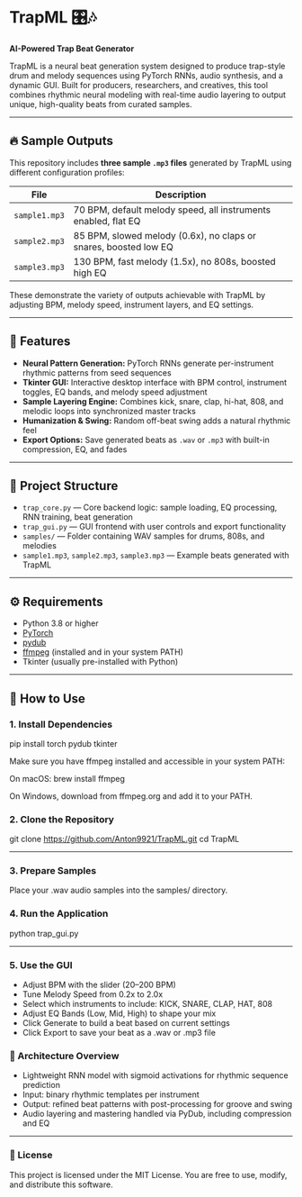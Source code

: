 # TrapML 🎛️🎶  
**AI-Powered Trap Beat Generator** 

TrapML is a neural beat generation system designed to produce trap-style drum and melody sequences using PyTorch RNNs, audio synthesis, and a dynamic GUI. Built for producers, researchers, and creatives, this tool combines rhythmic neural modeling with real-time audio layering to output unique, high-quality beats from curated samples.

---

## 🔥 Sample Outputs

This repository includes **three sample `.mp3` files** generated by TrapML using different configuration profiles:

| File          | Description                                           |
|---------------|-----------------------------------------------------|
| `sample1.mp3` | 70 BPM, default melody speed, all instruments enabled, flat EQ |
| `sample2.mp3` | 85 BPM, slowed melody (0.6x), no claps or snares, boosted low EQ |
| `sample3.mp3` | 130 BPM, fast melody (1.5x), no 808s, boosted high EQ |

These demonstrate the variety of outputs achievable with TrapML by adjusting BPM, melody speed, instrument layers, and EQ settings.

---

## 🎯 Features

- **Neural Pattern Generation:** PyTorch RNNs generate per-instrument rhythmic patterns from seed sequences  
- **Tkinter GUI:** Interactive desktop interface with BPM control, instrument toggles, EQ bands, and melody speed adjustment  
- **Sample Layering Engine:** Combines kick, snare, clap, hi-hat, 808, and melodic loops into synchronized master tracks  
- **Humanization & Swing:** Random off-beat swing adds a natural rhythmic feel  
- **Export Options:** Save generated beats as `.wav` or `.mp3` with built-in compression, EQ, and fades  

---

## 📁 Project Structure

- `trap_core.py` — Core backend logic: sample loading, EQ processing, RNN training, beat generation  
- `trap_gui.py` — GUI frontend with user controls and export functionality  
- `samples/` — Folder containing WAV samples for drums, 808s, and melodies  
- `sample1.mp3`, `sample2.mp3`, `sample3.mp3` — Example beats generated with TrapML  

---

## ⚙️ Requirements

- Python 3.8 or higher  
- [PyTorch](https://pytorch.org/)  
- [pydub](https://github.com/jiaaro/pydub)  
- [ffmpeg](https://ffmpeg.org/) (installed and in your system PATH)  
- Tkinter (usually pre-installed with Python)  

---

## 🚀 How to Use

### 1. Install Dependencies

pip install torch pydub tkinter


Make sure you have ffmpeg installed and accessible in your system PATH:


On macOS:
brew install ffmpeg


On Windows, download from ffmpeg.org and add it to your PATH.

### 2. Clone the Repository

git clone https://github.com/Anton9921/TrapML.git
cd TrapML

---

### 3. Prepare Samples

Place your .wav audio samples into the samples/ directory.

### 4. Run the Application

python trap_gui.py

---

### 5. Use the GUI

- Adjust BPM with the slider (20–200 BPM)
- Tune Melody Speed from 0.2x to 2.0x 
- Select which instruments to include: KICK, SNARE, CLAP, HAT, 808
- Adjust EQ Bands (Low, Mid, High) to shape your mix
- Click Generate to build a beat based on current settings
- Click Export to save your beat as a .wav or .mp3 file

### 🧠 Architecture Overview

- Lightweight RNN model with sigmoid activations for rhythmic sequence prediction
- Input: binary rhythmic templates per instrument
- Output: refined beat patterns with post-processing for groove and swing
- Audio layering and mastering handled via PyDub, including compression and EQ

---
### 📜 License

This project is licensed under the MIT License. You are free to use, modify, and distribute this software.
